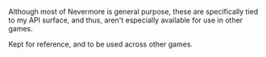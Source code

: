 Although most of Nevermore is general purpose, these are specifically tied to my API surface, and thus, aren't especially available for use in other games.

Kept for reference, and to be used across other games.
